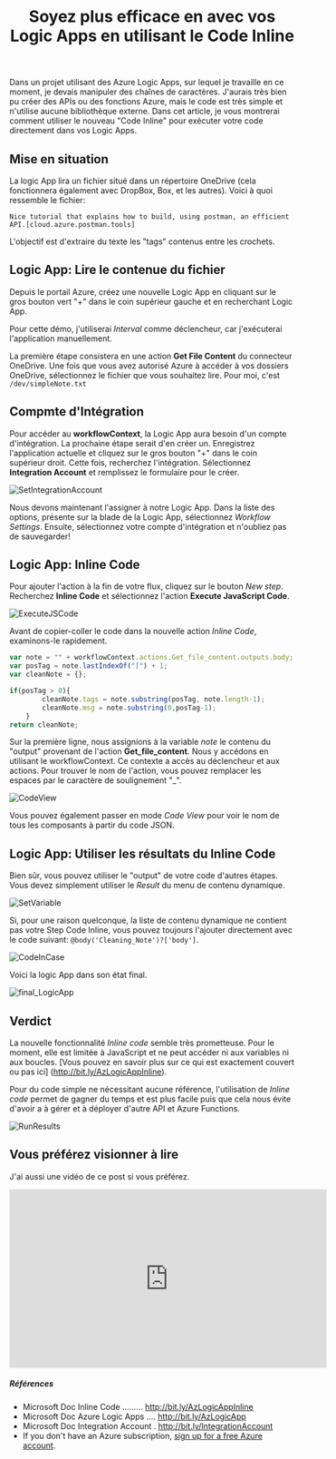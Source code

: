 ﻿---
title: Soyez plus efficace en avec vos Logic Apps en utilisant le Code Inline
Published: 2019-06-13
permalink: /soyez-plus-efficace-en-avec-vos-Logic-Apps-en-utilisant-le-code-inline
tags: [azure,cloud,post,cloud5mins,video,logic app,integration,serverless,inline code]
---
Dans un projet utilisant des Azure Logic Apps, sur lequel je travaille en ce moment, je devais manipuler des chaînes de caractères. J'aurais très bien pu créer des APIs ou des fonctions Azure, mais le code est très simple et n'utilise aucune bibliothèque externe. Dans cet article, je vous montrerai comment utiliser le nouveau "Code Inline" pour exécuter votre code directement dans vos Logic Apps.

## Mise en situation

La logic App lira un fichier situé dans un répertoire OneDrive (cela fonctionnera également avec DropBox, Box, et les autres). Voici à quoi ressemble le fichier:

    Nice tutorial that explains how to build, using postman, an efficient API.[cloud.azure.postman.tools]

L'objectif est d'extraire du texte les "tags" contenus entre les crochets.

 ## Logic App: Lire le contenue du fichier

Depuis le portail Azure, créez une nouvelle Logic App en cliquant sur le gros bouton vert "+" dans le coin supérieur gauche et en recherchant Logic App.

Pour cette démo, j'utiliserai *Interval* comme déclencheur, car j'exécuterai l'application manuellement.

La première étape consistera en une action **Get File Content** du connecteur OneDrive. Une fois que vous avez autorisé Azure à accéder à vos dossiers OneDrive, sélectionnez le fichier que vous souhaitez lire. Pour moi, c'est `/dev/simpleNote.txt`

## Compmte d'Intégration

Pour accéder au **workflowContext**, la Logic App aura besoin d'un compte d'intégration. La prochaine étape serait d'en créer un. Enregistrez l'application actuelle et cliquez sur le gros bouton "+" dans le coin supérieur droit. Cette fois, recherchez l'intégration. Sélectionnez **Integration Account** et remplissez le formulaire pour le créer.

![SetIntegrationAccount][SetIntegrationAccount]

Nous devons maintenant l'assigner à notre Logic App. Dans la liste des options, présente sur la blade de la Logic App, sélectionnez *Workflow Settings*. Ensuite, sélectionnez votre compte d'intégration et n'oubliez pas de sauvegarder!

## Logic App: Inline Code

Pour ajouter l'action à la fin de votre flux, cliquez sur le bouton *New step*. Recherchez **Inline Code** et sélectionnez l'action **Execute JavaScript Code**.

![ExecuteJSCode][ExecuteJSCode]

Avant de copier-coller le code dans la nouvelle action *Inline Code*, examinons-le rapidement.

```javascript
var note = "" + workflowContext.actions.Get_file_content.outputs.body;
var posTag = note.lastIndexOf("[") + 1;
var cleanNote = {};

if(posTag > 0){
        cleanNote.tags = note.substring(posTag, note.length-1);
        cleanNote.msg = note.substring(0,posTag-1);
    }
return cleanNote;
```

Sur la première ligne, nous assignions à la variable *note* le contenu du "output" provenant de l'action **Get_file_content**. Nous y accédons en utilisant le workflowContext. Ce contexte a accès au déclencheur et aux actions. Pour trouver le nom de l'action, vous pouvez remplacer les espaces par le caractère de soulignement "_".

![CodeView][CodeView]

Vous pouvez également passer en mode *Code View* pour voir le nom de tous les composants à partir du code JSON.

## Logic App: Utiliser les résultats du Inline Code

Bien sûr, vous pouvez utiliser le "output" de votre code d'autres étapes. Vous devez simplement utiliser le *Result* du menu de contenu dynamique.

![SetVariable][SetVariable]

Si, pour une raison quelconque, la liste de contenu dynamique ne contient pas votre Step Code Inline, vous pouvez toujours l'ajouter directement avec le code suivant: `@body('Cleaning_Note')?['body']`.

![CodeInCase][CodeInCase]

Voici la logic App dans son état final.

![final_LogicApp][final_LogicApp]

## Verdict

La nouvelle fonctionnalité *Inline code* semble très prometteuse. Pour le moment, elle est limitée à JavaScript et ne peut accéder ni aux variables ni aux boucles. [Vous pouvez en savoir plus sur ce qui est exactement couvert ou pas ici] (http://bit.ly/AzLogicAppInline).

Pour du code simple ne nécessitant aucune référence, l'utilisation de *Inline code* permet de gagner du temps et est plus facile puis que cela nous évite d'avoir a à gérer et à déployer d'autre API et Azure Functions.

![RunResults][RunResults]

## Vous préférez visionner à lire

J'ai aussi une vidéo de ce post si vous préférez.
<iframe allow="autoplay; encrypted-media" allowfullscreen="" frameborder="0" height="315" src="https://www.youtube.com/embed/0k59u2rIBGE" width="560"></iframe> 


##### Références

- Microsoft Doc Inline Code .........  http://bit.ly/AzLogicAppInline
- Microsoft Doc Azure Logic Apps ....  http://bit.ly/AzLogicApp
- Microsoft Doc Integration Account .  http://bit.ly/IntegrationAccount
- If you don't have an Azure subscription, [sign up for a free Azure account](https://azure.microsoft.com/free/?WT.mc_id=cloud5mins-youtube-frbouche).

[SetIntegrationAccount]:  /content/images/2019/06/SetIntegrationAccount.png "Assign the Integration Account"
[ExecuteJSCode]:  /content/images/2019/06/ExecuteJSCode.png "Add the Execute JavaScript code task"
[SetVariable]:  /content/images/2019/06/SetVariable.png "Set Variable"
[CodeView]:  /content/images/2019/06/CodeView.png "Code View"
[CodeInCase]:  /content/images/2019/06/CodeInCase.png "When the output is not there"
[final_LogicApp]:  /content/images/2019/06/final_LogicApp.png "Final Result"
[RunResults]: /content/images/2019/06/RunResults.gif "Run Result"

